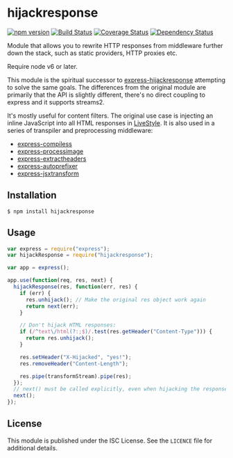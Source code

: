 # hijackresponse

[![npm version](https://badge.fury.io/js/hijackresponse.svg)](https://www.npmjs.com/package/hijackresponse)
[![Build Status](https://travis-ci.org/gustavnikolaj/hijackresponse.svg)](https://travis-ci.org/gustavnikolaj/hijackresponse)
[![Coverage Status](https://coveralls.io/repos/gustavnikolaj/hijackresponse/badge.svg?branch=master&service=github)](https://coveralls.io/github/gustavnikolaj/hijackresponse?branch=master)
[![Dependency Status](https://david-dm.org/gustavnikolaj/hijackresponse.svg)](https://david-dm.org/gustavnikolaj/hijackresponse)

Module that allows you to rewrite HTTP responses from middleware further down
the stack, such as static providers, HTTP proxies etc.

Require node v6 or later.

This module is the spiritual successor to
[express-hijackresponse](https://github.com/papandreou/express-hijackresponse)
attempting to solve the same goals. The differences from the original module are
primarily that the API is slightly different, there's no direct coupling to
express and it supports streams2.

It's mostly useful for content filters. The original use case is injecting an
inline JavaScript into all HTML responses in
[LiveStyle](https://github.com/One-com/livestyle). It is also used in a series
of transpiler and preprocessing middleware:

- [express-compiless](https://github.com/papandreou/express-compiless)
- [express-processimage](https://github.com/papandreou/express-processimage)
- [express-extractheaders](https://github.com/papandreou/express-extractheaders)
- [express-autoprefixer](https://github.com/gustavnikolaj/express-autoprefixer)
- [express-jsxtransform](https://github.com/gustavnikolaj/express-jsxtransform)

## Installation

```
$ npm install hijackresponse
```

## Usage

```js
var express = require("express");
var hijackResponse = require("hijackresponse");

var app = express();

app.use(function(req, res, next) {
  hijackResponse(res, function(err, res) {
    if (err) {
      res.unhijack(); // Make the original res object work again
      return next(err);
    }

    // Don't hijack HTML responses:
    if (/^text\/html(?:;$)/.test(res.getHeader("Content-Type"))) {
      return res.unhijack();
    }

    res.setHeader("X-Hijacked", "yes!");
    res.removeHeader("Content-Length");

    res.pipe(transformStream).pipe(res);
  });
  // next() must be called explicitly, even when hijacking the response:
  next();
});
```

## License

This module is published under the ISC License. See the `LICENCE` file for
additional details.
